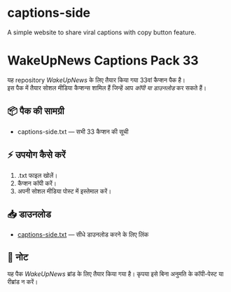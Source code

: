 # captions-side
A simple website to share viral captions with copy button feature.
# WakeUpNews Captions Pack 33

यह repository *WakeUpNews* के लिए तैयार किया गया 33वां कैप्शन पैक है।  
इस पैक में तैयार सोशल मीडिया कैप्शन्स शामिल हैं जिन्हें आप *कॉपी या डाउनलोड* कर सकते हैं।  

## 📦 पैक की सामग्री
- captions-side.txt — सभी 33 कैप्शन की सूची  

## ⚡ उपयोग कैसे करें
1. .txt फाइल खोलें।  
2. कैप्शन कॉपी करें।  
3. अपनी सोशल मीडिया पोस्ट में इस्तेमाल करें।  

## 📥 डाउनलोड
- [captions-side.txt](./captions-side.txt) — सीधे डाउनलोड करने के लिए लिंक  

## 📝 नोट
यह पैक *WakeUpNews* ब्रांड के लिए तैयार किया गया है। कृपया इसे बिना अनुमति के कॉपी-पेस्ट या रीब्रांड न करें।
